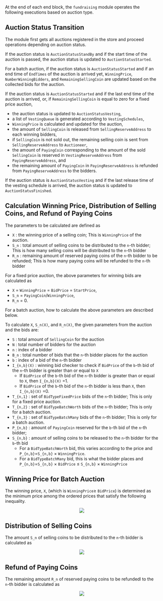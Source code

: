 <!-- order: 5 -->

At the end of each end block, the `fundraising` module operates the following executions based on auction type.

## Auction Status Transition

The module first gets all auctions registered in the store and proceed operations depending on auction status.

If the auction status is `AuctionStatusStandBy` and if the start time of the auction is passed, the auction status is updated to `AuctionStatusStarted`. 

For a batch auction, if the auction status is `AuctionStatusStarted` and if an end time of `EndTimes` of the auction is arrived yet, `WinningPrice`, `NumberWinningBidders`, and `RemainingSellingCoin` are updated based on the collected bids for the auction.

If the auction status is `AuctionStatusStarted` and if the last end time of the auction is arrived, or,
if `RemainingSellingCoin` is equal to zero for a fixed price auction, 
- the auction status is updated to `AuctionStatusVesting`,
- a list of `VestingQueue` is generated according to `VestingSchedules`,
- `WinningPrice` is calculated and updated for the auction,
- the amount of `SellingCoin` is released from `SellingReserveAddress` to each winning bidders,
- if `SellingCoin` is not sold out, the remaining selling coin is sent from `SellingReserveAddress` to `Auctioneer`,
- the amount of `PayingCoin` corresponding to the amount of the sold `SellingCoin` is reserved in `VestingReserveAddress` from `PayingReserveAddress`, and 
- the remaining amount of `PayingCoin` in `PayingReserveAddress` is refunded from `PayingReserveAddress` to the bidders.


If the auction status is `AuctionStatusVesting` and if the last release time of the vesting schedule is arrived, the auction status is updated to `AuctionStatusFinished`.



## Calculation Winning Price, Distribution of Selling Coins, and Refund of Paying Coins

The parameters to be calculated are defined as

- `X` : the winning price of a selling coin; This is `WinningPrice` of the auction.
- `S_n` : total amount of selling coins to be distributed to the `n`-th bidder; This is how many selling coins will be distributed to the `n`-th bidder
- `R_n` : remaining amount of reserved paying coins of the `n`-th bidder to be refunded; This is how many paying coins will be refunded to the `n`-th bidder


For a fixed price auction, the above parameters for winning bids are calculated as
  - `X` = `WinningPrice` = `BidPrice` = `StartPrice`,
  - `S_n` = `PayingCoin`/`WinningPrice`,
  - `R_n` = 0.

For a batch auction, how to calculate the above parameters are described below.

To calculate `X`, `S_n(X)`, and `R_n(X)`, the given parameters from the auction and the bids are:

- `S` : total amount of `SellingCoin` for the auction
- `N` : total number of bidders for the auction
- `n` : index of a bidder
- `B_n` : total number of bids that the `n`-th bidder places for the auction
- `b` : index of a bid of the `n`-th bidder
- `I_{n,b}(X)` : winning bid checker to check if `BidPrice` of the `b`-th bid of the `n`-th bidder is greater than or equal to `X`
    - If `BidPrice` of the `b`-th bid of the `n`-th bidder is greater than or equal to `X`, then `I_{n,b}(X)` =1.
    - If `BidPrice` of the `b`-th bid of the `n`-th bidder is less than `X`, then `I_{n,b}(X)` =0.
- `T_{n,1}` : set of `BidTypeFixedPrice` bids of the `n`-th bidder; This is only for a fixed price auction.
- `T_{n,2}` : set of `BidTypeBatchWorth` bids of the `n`-th bidder; This is only for a batch auction.
- `T_{n,3}` : set of `BidTypeBatchMany` bids of the `n`-th bidder; This is only for a batch auction.
- `P_{n,b}` : amount of `PayingCoin` reserved for the `b`-th bid of the `n`-th bidder;
- `S_{n,b}` : amount of selling coins to be released to the `n`-th bidder for the `b`-th bid
    - For a `BidTypeBatchWorth` bid, this varies according to the price and `P_{n,b}`=`S_{n,b}`  	&times; `WinningPrice`.
    - For a `BidTypeBatchMany` bid, this is what the bidder places and `P_{n,b}`=`S_{n,b}`  	&times; `BidPrice` &le; `S_{n,b}`  	&times; `WinningPrice` 


## Winning Price for Batch Auction

The winning price, `X`, (which is `WinningPrice`&ge; `BidPrice`) is determined as the minimum price among the ordered prices that satisfy the following inequality. 

<p align="center"><img src="https://render.githubusercontent.com/render/math?math=\displaystyle \sum_n\left( \sum_{b \in T_{n,2}} \frac{P_{n, b}}{X}\cdot I_{n,b}(X) %2B \sum_{b \in T_{n,3}} S_{n, b}\cdot I_{n,b}(X) \right) \leq S "></p>

<!--- Plus sign should be replaced by %2B in math here. -->

## Distribution of Selling Coins

The amount `S_n` of selling coins to be distributed to the `n`-th bidder is calculated as

<p align="center"><img src="https://render.githubusercontent.com/render/math?math=\displaystyle S_n=\sum_{b \in T_{n,2}} \frac{P_{n, b}}{X}\cdot I_{n,b}(X) %2B \sum_{b \in T_{n,3}} S_{n, b}\cdot I_{n,b}(X). "></p>

## Refund of Paying Coins

The remaining amount `R_n` of reserved paying coins to be refundedl to the `n`-th bidder is calculated as

<p align="center"><img src="https://render.githubusercontent.com/render/math?math=\displaystyle R_n=\sum_{b \in T_{n,2}\cup T_{n,3}} P_{n, b}\cdot \left( 1- I_{n,b}(X) \right) %2B \sum_{b \in T_{n,3}} \left( P_{n, b} -  S_{n, b}\cdot X \right)\cdot I_{n,b}(X). "></p>





